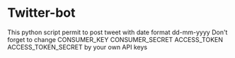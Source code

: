 # Twitter-bot
This python script permit to post tweet with date format dd-mm-yyyy
Don't forget to change CONSUMER_KEY CONSUMER_SECRET ACCESS_TOKEN ACCESS_TOKEN_SECRET by your own API keys